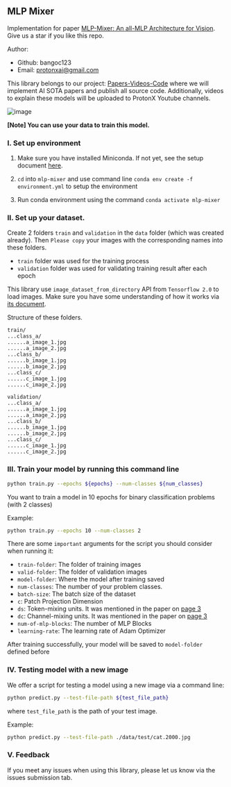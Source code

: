 ## MLP Mixer

Implementation for paper [MLP-Mixer: An all-MLP Architecture for Vision](https://arxiv.org/pdf/2105.01601.pdf). Give us a star if you like this repo.

Author:
- Github: bangoc123
- Email: protonxai@gmail.com

This library belongs to our project: [Papers-Videos-Code](https://docs.google.com/document/d/1bjmwsYFafizRXlZyJFazd5Jcr3tqpWSiHLvfllWRQBc/edit?usp=sharing) where we will implement AI SOTA papers and publish all source code. Additionally, videos to explain these models will be uploaded to ProtonX Youtube channels.

![image](https://storage.googleapis.com/protonx-cloud-storage/Capture5.PNG)

<!-- <img src=./images/architecture.png width=400> -->

**[Note] You can use your data to train this model.**

### I. Set up environment

1. Make sure you have installed Miniconda. If not yet, see the setup document [here](https://conda.io/en/latest/user-guide/install/index.html#regular-installation).

2. `cd` into `mlp-mixer` and use command line `conda env create -f environment.yml` to setup the environment

3. Run conda environment using the command `conda activate mlp-mixer`

### II. Set up your dataset.

Create 2 folders `train` and `validation` in the `data` folder (which was created already). Then `Please copy` your images with the corresponding names into these folders.

- `train` folder was used for the training process
- `validation` folder was used for validating training result after each epoch 

This library use `image_dataset_from_directory` API from `Tensorflow 2.0` to load images. Make sure you have some understanding of how it works via [its document](https://www.tensorflow.org/api_docs/python/tf/keras/preprocessing/image_dataset_from_directory).

Structure of these folders.

```
train/
...class_a/
......a_image_1.jpg
......a_image_2.jpg
...class_b/
......b_image_1.jpg
......b_image_2.jpg
...class_c/
......c_image_1.jpg
......c_image_2.jpg
```

```
validation/
...class_a/
......a_image_1.jpg
......a_image_2.jpg
...class_b/
......b_image_1.jpg
......b_image_2.jpg
...class_c/
......c_image_1.jpg
......c_image_2.jpg
```

### III. Train your model by running this command line

```bash
python train.py --epochs ${epochs} --num-classes ${num_classes}
```

You want to train a model in 10 epochs for binary classification problems (with 2 classes)

Example: 

```bash
python train.py --epochs 10 --num-classes 2
```

There are some `important` arguments for the script you should consider when running it:

-  `train-folder`: The folder of training images
-  `valid-folder`: The folder of validation images
-  `model-folder`: Where the model after training saved
-  `num-classes`: The number of your problem classes.  
- `batch-size`: The batch size of the dataset
- `c`: Patch Projection Dimension
- `ds`: Token-mixing units. It was mentioned in the paper on [page 3](https://arxiv.org/pdf/2105.01601.pdf)
- `dc`: Channel-mixing units. It was mentioned in the paper on [page 3](https://arxiv.org/pdf/2105.01601.pdf)
- `num-of-mlp-blocks`: The number of MLP Blocks
- `learning-rate`: The learning rate of Adam Optimizer

After training successfully, your model will be saved to `model-folder` defined before

### IV. Testing model with a new image

We offer a script for testing a model using a new image via a command line:

```bash
python predict.py --test-file-path ${test_file_path}
```

where `test_file_path` is the path of your test image.

Example:

```bash
python predict.py --test-file-path ./data/test/cat.2000.jpg
```

### V. Feedback

If you meet any issues  when using this library, please let us know via the issues submission tab.


